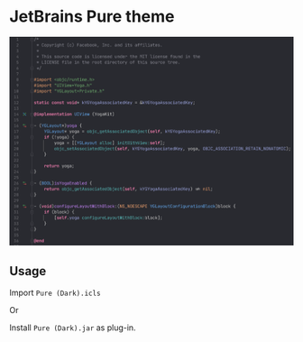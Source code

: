 # JetBrains Pure theme

![](dark.png)

## Usage

Import `Pure (Dark).icls`

Or

Install `Pure (Dark).jar` as plug-in.
